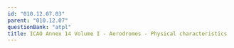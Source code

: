 ```yaml
---
id: "010.12.07.03"
parent: "010.12.07"
questionBank: "atpl"
title: ICAO Annex 14 Volume I - Aerodromes - Physical characteristics
---
```

